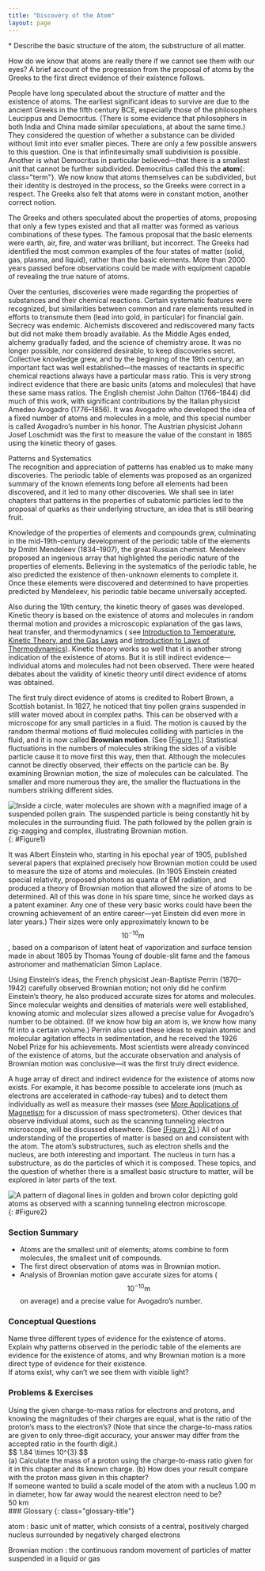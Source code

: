 ```yaml
---
title: "Discovery of the Atom"
layout: page
---
```


<div class="abstract" markdown="1">
* Describe the basic structure of the atom, the substructure of all matter.
</div>

How do we know that atoms are really there if we cannot see them with our eyes?
A brief account of the progression from the proposal of atoms by the Greeks to
the first direct evidence of their existence follows.

People have long speculated about the structure of matter and the existence of
atoms. The earliest significant ideas to survive are due to the ancient Greeks
in the fifth century BCE, especially those of the philosophers Leucippus and
Democritus. (There is some evidence that philosophers in both India and China
made similar speculations, at about the same time.) They considered the question
of whether a substance can be divided without limit into ever smaller pieces.
There are only a few possible answers to this question. One is that
infinitesimally small subdivision is possible. Another is what Democritus in
particular believed—that there is a smallest unit that cannot be further
subdivided. Democritus called this the **atom**{: class="term"}. We now know
that atoms themselves can be subdivided, but their identity is destroyed in the
process, so the Greeks were correct in a respect. The Greeks also felt that
atoms were in constant motion, another correct notion.

The Greeks and others speculated about the properties of atoms, proposing that
only a few types existed and that all matter was formed as various combinations
of these types. The famous proposal that the basic elements were earth, air,
fire, and water was brilliant, but incorrect. The Greeks had identified the most
common examples of the four states of matter (solid, gas, plasma, and liquid),
rather than the basic elements. More than 2000 years passed before observations
could be made with equipment capable of revealing the true nature of atoms.

Over the centuries, discoveries were made regarding the properties of substances
and their chemical reactions. Certain systematic features were recognized, but
similarities between common and rare elements resulted in efforts to transmute
them (lead into gold, in particular) for financial gain. Secrecy was endemic.
Alchemists discovered and rediscovered many facts but did not make them broadly
available. As the Middle Ages ended, alchemy gradually faded, and the science of
chemistry arose. It was no longer possible, nor considered desirable, to keep
discoveries secret. Collective knowledge grew, and by the beginning of the 19th
century, an important fact was well established—the masses of reactants in
specific chemical reactions always have a particular mass ratio. This is very
strong indirect evidence that there are basic units (atoms and molecules) that
have these same mass ratios. The English chemist John Dalton (1766–1844) did
much of this work, with significant contributions by the Italian physicist
Amedeo Avogadro (1776–1856). It was Avogadro who developed the idea of a fixed
number of atoms and molecules in a mole, and this special number is called
Avogadro’s number in his honor. The Austrian physicist Johann Josef Loschmidt
was the first to measure the value of the constant in 1865 using the kinetic
theory of gases.

<div class="note" data-has-label="true" data-label="" markdown="1">
<div class="title">
Patterns and Systematics
</div>
The recognition and appreciation of patterns has enabled us to make many discoveries. The periodic table of elements was proposed as an organized summary of the known elements long before all elements had been discovered, and it led to many other discoveries. We shall see in later chapters that patterns in the properties of subatomic particles led to the proposal of quarks as their underlying structure, an idea that is still bearing fruit.

</div>

Knowledge of the properties of elements and compounds grew, culminating in the
mid-19th-century development of the periodic table of the elements by Dmitri
Mendeleev (1834–1907), the great Russian chemist. Mendeleev proposed an
ingenious array that highlighted the periodic nature of the properties of
elements. Believing in the systematics of the periodic table, he also predicted
the existence of then-unknown elements to complete it. Once these elements were
discovered and determined to have properties predicted by Mendeleev, his
periodic table became universally accepted.

Also during the 19th century, the kinetic theory of gases was developed. Kinetic
theory is based on the existence of atoms and molecules in random thermal motion
and provides a microscopic explanation of the gas laws, heat transfer, and
thermodynamics (
see [Introduction to Temperature, Kinetic Theory, and the Gas Laws](/ch13TemperatureKineticTheoryAndTheGasLaws)
and [Introduction to Laws of Thermodynamics](/ch15Thermodynamics)). Kinetic theory works so
well that it is another strong indication of the existence of atoms. But it is
still indirect evidence—individual atoms and molecules had not been observed.
There were heated debates about the validity of kinetic theory until direct
evidence of atoms was obtained.

The first truly direct evidence of atoms is credited to Robert Brown, a Scottish
botanist. In 1827, he noticed that tiny pollen grains suspended in still water
moved about in complex paths. This can be observed with a microscope for any
small particles in a fluid. The motion is caused by the random thermal motions
of fluid molecules colliding with particles in the fluid, and it is now
called **Brownian motion**. (See [[Figure 1]](#Figure1).) Statistical
fluctuations in the numbers of molecules striking the sides of a visible
particle cause it to move first this way, then that. Although the molecules
cannot be directly observed, their effects on the particle can be. By examining
Brownian motion, the size of molecules can be calculated. The smaller and more
numerous they are, the smaller the fluctuations in the numbers striking
different sides.

![Inside a circle, water molecules are shown with a magnified image of a suspended pollen grain. The suspended particle is being constantly hit by molecules in the surrounding fluid. The path followed by the pollen grain is zig-zagging and complex, illustrating Brownian motion.](../resources/Figure_31_01_01a.jpg "The position of a pollen grain in water, measured every few seconds under a microscope, exhibits Brownian motion. Brownian motion is due to fluctuations in the number of atoms and molecules colliding with a small mass, causing it to move about in complex paths. This is nearly direct evidence for the existence of atoms, providing a satisfactory alternative explanation cannot be found.")
{: #Figure1}

It was Albert Einstein who, starting in his epochal year of 1905, published
several papers that explained precisely how Brownian motion could be used to
measure the size of atoms and molecules. (In 1905 Einstein created special
relativity, proposed photons as quanta of EM radiation, and produced a theory of
Brownian motion that allowed the size of atoms to be determined. All of this was
done in his spare time, since he worked days as a patent examiner. Any one of
these very basic works could have been the crowning achievement of an entire
career—yet Einstein did even more in later years.) Their sizes were only
approximately known to be $$10^{\text{−10}} \text{m} $$ , based on a comparison
of latent heat of vaporization and surface tension made in about 1805 by Thomas
Young of double-slit fame and the famous astronomer and mathematician Simon
Laplace.

Using Einstein’s ideas, the French physicist Jean-Baptiste Perrin (1870–1942)
carefully observed Brownian motion; not only did he confirm Einstein’s theory,
he also produced accurate sizes for atoms and molecules. Since molecular weights
and densities of materials were well established, knowing atomic and molecular
sizes allowed a precise value for Avogadro’s number to be obtained. (If we know
how big an atom is, we know how many fit into a certain volume.) Perrin also
used these ideas to explain atomic and molecular agitation effects in
sedimentation, and he received the 1926 Nobel Prize for his achievements. Most
scientists were already convinced of the existence of atoms, but the accurate
observation and analysis of Brownian motion was conclusive—it was the first
truly direct evidence.

A huge array of direct and indirect evidence for the existence of atoms now
exists. For example, it has become possible to accelerate ions (much as
electrons are accelerated in cathode-ray tubes) and to detect them individually
as well as measure their masses (see [More Applications of Magnetism](/ch22MoreApplicationsOfMagnetism)
for a discussion of mass spectrometers). Other devices that observe individual
atoms, such as the scanning tunneling electron microscope, will be discussed
elsewhere. (See [[Figure 2]](#Figure2).) All of our understanding of the
properties of matter is based on and consistent with the atom. The atom’s
substructures, such as electron shells and the nucleus, are both interesting and
important. The nucleus in turn has a substructure, as do the particles of which
it is composed. These topics, and the question of whether there is a smallest
basic structure to matter, will be explored in later parts of the text.

![A pattern of diagonal lines in golden and brown color depicting gold atoms as observed with a scanning tunneling electron microscope.](../resources/Figure_31_01_02a.jpg "Individual atoms can be detected with devices such as the scanning tunneling electron microscope that produced this image of individual gold atoms on a graphite substrate. (credit: Erwin Rossen, Eindhoven University of Technology, via Wikimedia Commons)")
{: #Figure2}

### Section Summary

* Atoms are the smallest unit of elements; atoms combine to form molecules, the
  smallest unit of compounds.
* The first direct observation of atoms was in Brownian motion.
* Analysis of Brownian motion gave accurate sizes for atoms (
  $$10^{\text{−10}} \text{m} $$ on average) and a precise value for Avogadro’s
  number.

### Conceptual Questions

<div class="exercise" data-element-type="conceptual-questions">
<div class="problem" markdown="1">
Name three different types of evidence for the existence of atoms.

</div>
</div>

<div class="exercise" data-element-type="conceptual-questions">
<div class="problem" markdown="1">
Explain why patterns observed in the periodic table of the elements are evidence for the existence of atoms, and why Brownian motion is a more direct type of evidence for their existence.

</div>
</div>

<div class="exercise" data-element-type="conceptual-questions">
<div class="problem" markdown="1">
If atoms exist, why can’t we see them with visible light?

</div>
</div>

### Problems &amp; Exercises

<div class="exercise" data-element-type="problems-exercises">
<div class="problem" markdown="1">
Using the given charge-to-mass ratios for electrons and protons, and knowing the magnitudes of their charges are equal, what is the ratio of the proton’s mass to the electron’s? (Note that since the charge-to-mass ratios are given to only three-digit accuracy, your answer may differ from the accepted ratio in the fourth digit.)

</div>
<div class="solution" markdown="1">
 $$ 1.84 \times 10^{3}  $$
</div>
</div>

<div class="exercise" data-element-type="problems-exercises">
<div class="problem" markdown="1">
(a) Calculate the mass of a proton using the charge-to-mass ratio given for it in this chapter and its known charge. (b) How does your result compare with the proton mass given in this chapter?

</div>
</div>

<div class="exercise" data-element-type="problems-exercises">
<div class="problem" markdown="1">
If someone wanted to build a scale model of the atom with a nucleus 1.00 m in diameter, how far away would the nearest electron need to be?

</div>
<div class="solution" markdown="1">
50 km

</div>
</div>

<div class="glossary" markdown="1">
### Glossary
{: class="glossary-title"}

atom
: basic unit of matter, which consists of a central, positively charged nucleus
surrounded by negatively charged electrons

Brownian motion
: the continuous random movement of particles of matter suspended in a liquid or
gas 

</div>
